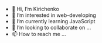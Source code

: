 - 👋 Hi, I’m Kirichenko
- 👀 I’m interested in web-developing
- 🌱 I’m currently learning JavaScript
- 💞️ I’m looking to collaborate on ...
- 📫 How to reach me ...

<!---
Kirichenko14031991/Kirichenko14031991 is a ✨ special ✨ repository because its `README.md` (this file) appears on your GitHub profile.
You can click the Preview link to take a look at your changes.
--->
